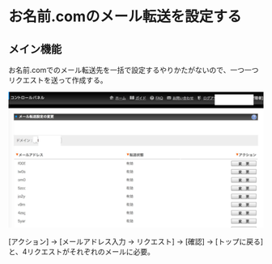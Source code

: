 # お名前.comのメール転送を設定する

## メイン機能
お名前.comでのメール転送先を一括で設定するやりかたがないので、一つ一つリクエストを送って作成する。

![イメージ図](./ss.jpg)

[アクション] -> [メールアドレス入力 -> リクエスト] -> [確認] -> [トップに戻る]と、4リクエストがそれぞれのメールに必要。


